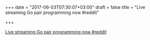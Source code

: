 +++
date = "2017-06-03T07:30:07+03:00"
draft = false
title = "Live streaming Go pair programming now  #reddit"

+++

<p><a href="https://t.co/pQsax5e7XJ">Live streaming Go pair programming now  #reddit</a></p>